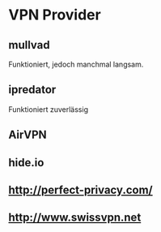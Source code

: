# VPN Provider


## mullvad

Funktioniert, jedoch manchmal langsam.

## ipredator

Funktioniert zuverlässig

## AirVPN

## hide.io

## http://perfect-privacy.com/

## http://www.swissvpn.net